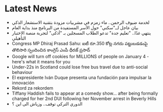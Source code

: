 # Latest News
-  لخدمة ضيوف الرحمن.. ماء زمزم في مشربيات مزودة بتقنية الاستشعار الذكي
-  بيان عاجل لــ"سكني" حول الأسر المستفيدة من البرنامج منذ بداية العام
-  ينتهي غدًا.. "تعليم جدة" تدعو الطلاب المسجلين بـ "أذكى" لتجربة منصة الاختبار التأهيلي
-  Congress MP Dhiraj Prasad Sahu: ఐటీ రూ.350 కోట్ల నగదు పట్టుబడడంపై తొలిసారి స్పందించిన కాంగ్రెస్ ఎంపీ ధీరజ్ ప్రసాద్
-  Google will turn off cookies for MILLIONS of people on January 4 - here's what it means for you
-  Under-22s in Scotland could lose free bus travel due to anti-social behaviour
-  El expresidente Iván Duque presenta una fundación para impulsar la innovación
-  Rekord za rekordem
-  Tiffany Haddish fails to appear at a comedy show... after being formally charged for her 2nd DUI following her November arrest in Beverly Hills
-  الدوري التركي توقف.. وزياش الى اين ؟
